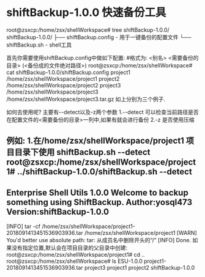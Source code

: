 # shiftBackup-1.0.0  快速备份工具

root@zsxcp:/home/zsx/shellWorkspace# tree shiftBackup-1.0.0/
shiftBackup-1.0.0/
├── shiftBackup.config - 用于一键备份的配置文件
└── shiftBackup.sh - shell工具

首先你需要使用shiftBackup.config中做如下配置:
#格式为: <别名>   <需要备份的目录>   (<备份成的文件绝对路径>)
root@zsxcp:/home/zsx/shellWorkspace# cat shiftBackup-1.0.0/shiftBackup.config 
project1   /home/zsx/shellWorkspace/project1
project2   /home/zsx/shellWorkspace/project2
project3  /home/zsx/shellWorkspace/project3	/home/zsx/shellWorkspace/project3.tar.gz
如上分别为三个例子.

如何去使用呢?
主要有--detect以及-z两个参数
1.--detect 可以检查当前路径是否在配置文件的<需要备份的目录>一列中,如果有就会进行备份
2.-z 是否使用压缩

例如:
1.在/home/zsx/shellWorkspace/project1 项目目录下使用 shiftBackup.sh --detect
root@zsxcp:/home/zsx/shellWorkspace/project1# ../shiftBackup-1.0.0/shiftBackup.sh --detect
-----------------------------------------------
 Enterprise Shell Utils 1.0.0
 Welcome to backup something using ShiftBackup.
 Author:yosql473  Version:shiftBackup-1.0.0
-----------------------------------------------
[INFO] tar -cf /home/zsx/shellWorkspace/project1-2018091413451536903936.tar /home/zsx/shellWorkspace/project1
[WARN] You'd better use absolute path:
tar: 从成员名中删除开头的“/”
[INFO] Done.
如果没有指定位置,默认会在项目目录的父目录中创建:
root@zsxcp:/home/zsx/shellWorkspace/project1# cd ..
root@zsxcp:/home/zsx/shellWorkspace# ls
ESU-1.0.0  project1-2018091413451536903936.tar  project3
project1   project2                             shiftBackup-1.0.0
